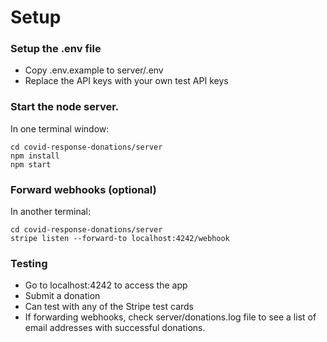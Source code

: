 # Setup

### Setup the .env file
* Copy .env.example to server/.env
* Replace the API keys with your own test API keys

### Start the node server.

In one terminal window:
```
cd covid-response-donations/server
npm install
npm start
```

### Forward webhooks (optional)

In another terminal:
```
cd covid-response-donations/server
stripe listen --forward-to localhost:4242/webhook
```

### Testing
* Go to localhost:4242 to access the app
* Submit a donation
* Can test with any of the Stripe test cards
* If forwarding webhooks, check server/donations.log file to see a list of email addresses with successful donations.